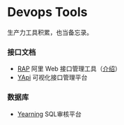 
# Devops Tools

生产力工具积累，也当备忘录。

### 接口文档

- [RAP](https://github.com/thx/RAP) 阿里 Web 接口管理工具（[介绍](https://thx.github.io/RAP/index_zh.html)）
- [YApi](https://github.com/YMFE/yapi) 可视化接口管理平台

### 数据库

- [Yearning](https://github.com/cookieY/Yearning) SQL审核平台
